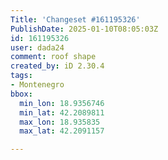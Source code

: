 ```yaml
---
Title: 'Changeset #161195326'
PublishDate: 2025-01-10T08:05:03Z
id: 161195326
user: dada24
comment: roof shape
created_by: iD 2.30.4
tags:
- Montenegro
bbox:
  min_lon: 18.9356746
  min_lat: 42.2089811
  max_lon: 18.935835
  max_lat: 42.2091157

---
```

